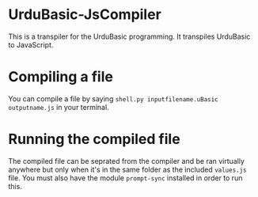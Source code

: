 # UrduBasic-JsCompiler
This is a transpiler for the UrduBasic programming. It transpiles UrduBasic to JavaScript.

# Compiling a file
You can compile a file by saying `shell.py inputfilename.uBasic outputname.js` in your terminal.

# Running the compiled file
The compiled file can be seprated from the compiler and be ran virtually anywhere but only when it's in the same folder as the included `values.js` file. You must also have the module `prompt-sync` installed in order to run this.
